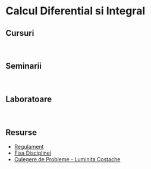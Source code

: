 # Calcul Diferential si Integral

## Cursuri

<br>

## Seminarii

<br>

## Laboratoare

<br>

## Resurse

- [Regulament](Resurse/Regulament.doc)
- [Fisa Disciplinei](Resurse/Fisa-disciplinei.doc)
- [Culegere de Probleme - Luminita Costache](Resurse/Culegere.pdf)